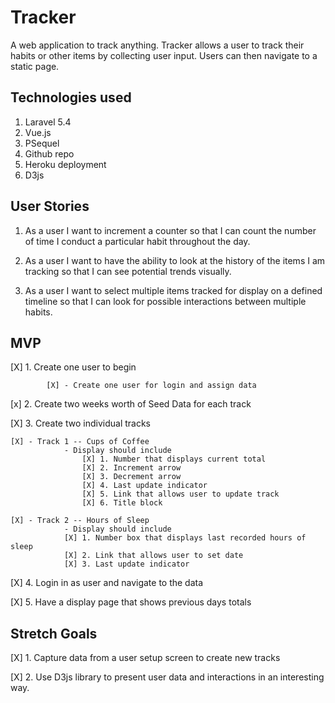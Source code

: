 # Tracker



A web application to track anything. Tracker allows a user to track their habits or other items by collecting user input. Users can then navigate to a static page.

## Technologies used
1. Laravel 5.4
2. Vue.js
3. PSequel
4. Github repo
5. Heroku deployment
6. D3js

## User Stories



1. As a user I want to increment a counter so that I can count the number of time I conduct a particular habit throughout the day.

2. As a user I want to have the ability to look at the history of the items I am tracking so that I can see potential trends visually.

3. As a user I want to select multiple items tracked for display on a defined timeline so that I can look for possible interactions between multiple habits.


## MVP


[X] 1. Create one user to begin

			[X]	- Create one user for login and assign data

[x] 2. Create two weeks worth of Seed Data for each track

[X] 3. Create two individual tracks

	[X] - Track 1 -- Cups of Coffee
				- Display should include
					[X] 1. Number that displays current total
					[X] 2. Increment arrow
					[X] 3. Decrement arrow
					[X] 4. Last update indicator
					[X] 5. Link that allows user to update track
					[X] 6. Title block

	[X] - Track 2 -- Hours of Sleep
				- Display should include
				[X] 1. Number box that displays last recorded hours of sleep
				[X] 2. Link that allows user to set date
				[X] 3. Last update indicator

[X] 4. Login in as user and navigate to the data

[X] 5. Have a display page that shows previous days totals

## Stretch Goals


[X] 1. Capture data from a user setup screen to create new tracks

[X] 2. Use D3js library to present user data and interactions in an interesting way.

